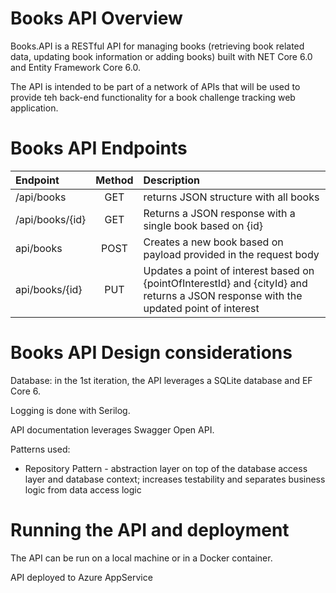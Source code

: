 # Books API Overview

Books.API is a RESTful API for managing books (retrieving book related data, updating book information or adding books) built with NET Core 6.0 and Entity Framework Core 6.0.

The API is intended to be part of a network of APIs that will be used to provide teh back-end functionality for a book challenge tracking web application.

# Books API Endpoints

| Endpoint        | Method | Description                                                                                                                          |
| :-------------- | :----: | :----------------------------------------------------------------------------------------------------------------------------------- |
| /api/books      |  GET   | returns JSON structure with all books                                                                                                |
| /api/books/{id} |  GET   | Returns a JSON response with a single book based on {id}                                                                             |
| api/books       |  POST  | Creates a new book based on payload provided in the request body                                                                     |
| api/books/{id}  |  PUT   | Updates a point of interest based on {pointOfInterestId} and {cityId} and returns a JSON response with the updated point of interest |

# Books API Design considerations

Database: in the 1st iteration, the API leverages a SQLite database and EF Core 6.

Logging is done with Serilog.

API documentation leverages Swagger Open API.

Patterns used:

- Repository Pattern - abstraction layer on top of the database access layer and database context; increases testability and separates business logic from data access logic

# Running the API and deployment

The API can be run on a local machine or in a Docker container.

API deployed to Azure AppService
